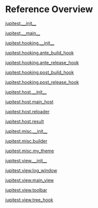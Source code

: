 
# Reference Overview

[jupitest.\_\_init\_\_](https://github.com/pyrustic/jupitest/blob/master/docs/reference/content/jupitest.\_\_init\_\_.md) 
<br>
 

[jupitest.\_\_main\_\_](https://github.com/pyrustic/jupitest/blob/master/docs/reference/content/jupitest.\_\_main\_\_.md) 
<br>
 

[jupitest.hooking.\_\_init\_\_](https://github.com/pyrustic/jupitest/blob/master/docs/reference/content/jupitest.hooking.\_\_init\_\_.md) 
<br>
 

[jupitest.hooking.ante\_build\_hook](https://github.com/pyrustic/jupitest/blob/master/docs/reference/content/jupitest.hooking.ante\_build\_hook.md) 
<br>
 

[jupitest.hooking.ante\_release\_hook](https://github.com/pyrustic/jupitest/blob/master/docs/reference/content/jupitest.hooking.ante\_release\_hook.md) 
<br>
 

[jupitest.hooking.post\_build\_hook](https://github.com/pyrustic/jupitest/blob/master/docs/reference/content/jupitest.hooking.post\_build\_hook.md) 
<br>
 

[jupitest.hooking.post\_release\_hook](https://github.com/pyrustic/jupitest/blob/master/docs/reference/content/jupitest.hooking.post\_release\_hook.md) 
<br>
 

[jupitest.host.\_\_init\_\_](https://github.com/pyrustic/jupitest/blob/master/docs/reference/content/jupitest.host.\_\_init\_\_.md) 
<br>
 

[jupitest.host.main\_host](https://github.com/pyrustic/jupitest/blob/master/docs/reference/content/jupitest.host.main\_host.md) 
<br>
 

[jupitest.host.reloader](https://github.com/pyrustic/jupitest/blob/master/docs/reference/content/jupitest.host.reloader.md) 
<br>
 

[jupitest.host.result](https://github.com/pyrustic/jupitest/blob/master/docs/reference/content/jupitest.host.result.md) 
<br>
 

[jupitest.misc.\_\_init\_\_](https://github.com/pyrustic/jupitest/blob/master/docs/reference/content/jupitest.misc.\_\_init\_\_.md) 
<br>
 

[jupitest.misc.builder](https://github.com/pyrustic/jupitest/blob/master/docs/reference/content/jupitest.misc.builder.md) 
<br>
 

[jupitest.misc.my\_theme](https://github.com/pyrustic/jupitest/blob/master/docs/reference/content/jupitest.misc.my\_theme.md) 
<br>
 

[jupitest.view.\_\_init\_\_](https://github.com/pyrustic/jupitest/blob/master/docs/reference/content/jupitest.view.\_\_init\_\_.md) 
<br>
 

[jupitest.view.log\_window](https://github.com/pyrustic/jupitest/blob/master/docs/reference/content/jupitest.view.log\_window.md) 
<br>
 

[jupitest.view.main\_view](https://github.com/pyrustic/jupitest/blob/master/docs/reference/content/jupitest.view.main\_view.md) 
<br>
 

[jupitest.view.toolbar](https://github.com/pyrustic/jupitest/blob/master/docs/reference/content/jupitest.view.toolbar.md) 
<br>
 

[jupitest.view.tree\_hook](https://github.com/pyrustic/jupitest/blob/master/docs/reference/content/jupitest.view.tree\_hook.md) 
<br>
 
